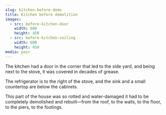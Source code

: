 ```yaml
---
slug: kitchen-before-demo
title: Kitchen before demolition
images:
  - src: before-kitchen-door
    width: 600
    height: 450
  - src: before-kitchen-ceiling
    width: 600
    height: 450
media: pair
---
```

The kitchen had a door in the corner that led to the side yard, and being next to the stove, it was covered in decades of grease.

The refrigerator is to the right of the stove, and the sink and a small countertop are below the cabinets.

This part of the house was so rotted and water-damaged it had to be completely demolished and rebuilt—from the roof, to the walls, to the floor, to the piers, to the footings.